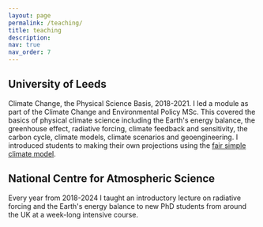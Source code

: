```yaml
---
layout: page
permalink: /teaching/
title: teaching
description: 
nav: true
nav_order: 7
---
```


## University of Leeds

Climate Change, the Physical Science Basis, 2018-2021. I led a module as part of the Climate Change and Environmental Policy MSc. This covered the basics of physical climate science including the Earth's energy balance, the greenhouse effect, radiative forcing, climate feedback and sensitivity, the carbon cycle, climate models, climate scenarios and geoengineering. I introduced students to making their own projections using the [fair simple climate model](../projects/fair).


## National Centre for Atmospheric Science

Every year from 2018-2024 I taught an introductory lecture on radiative forcing and the Earth's energy balance to new PhD students from around the UK at a week-long intensive course.